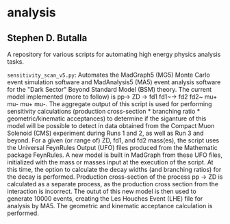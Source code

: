 # analysis
## Stephen D. Butalla

A repository for various scripts for automating high energy physics analysis tasks.

`sensitivity_scan_v5.py`: Automates the MadGraph5 (MG5) Monte Carlo event simulation software and MadAnalysis5 (MA5) event analysis software for the "Dark Sector" 
Beyond Standard Model (BSM) theory. The current model implemented (more to follow) is pp-> ZD -> fd1 fd1~-> fd2 fd2~ mu+ mu- mu+ mu-. The aggregate output of this script
is used for performing sensitivity calculations (production cross-section * branching ratio * geometric/kinematic acceptances) to determine if the siganture of this
model will be possible to detect in data obtained from the Compact Muon Solenoid (CMS) experiment during Runs 1 and 2, as well as Run 3 and beyond. For a given (or range of) ZD, fd1,
and fd2 mass(es), the script uses the Universal FeynRules Output (UFO) files produced from the Mathematic package FeynRules. A new model is built in MadGraph from
these UFO files, initialized with the mass or masses input at the execution of the script. At this time, the option to calculate the decay widths (and branching ratios)
for the decay is performed. Production cross-section of the process pp -> ZD is calculated as a separate process, as the production cross section from the interaction
is incorrect. The outut of this new model is then used to generate 10000 events, creating the Les Houches Event (LHE) file for analysis by MA5. The geometric and kinematic
acceptance calculation is performed.
